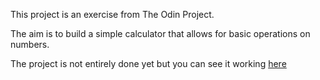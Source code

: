 This project is an exercise from The Odin Project.

The aim is to build a simple calculator that allows for basic operations on numbers.

The project is not entirely done yet but you can see it working <a href="https://morrismalone.github.io/Calculator/">here</a>
